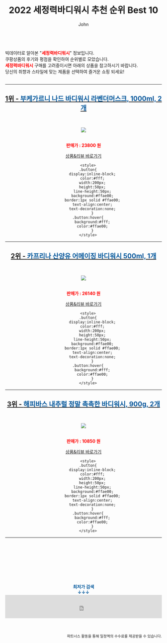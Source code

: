 ﻿---
layout: post
title:  "2022 세정력바디워시 추천 순위 Best 10"
author: John
categories: [ 화장품/미용 ]
tags: [  ]
image: https://static.coupangcdn.com/image/retail/images/1155879965224743-d36f507d-7a10-4a9a-93be-7ed110c7e385.jpg 
description: "2022 세정력바디워시 추천 순위 Best 10 관련 상품으로 가장 고객 선호도가 높은 제품입니다."
toc: true
toc_sticky: true
---

<br>
빅데이터로 알아본 "<b><font color='#ff0000'>세정력바디워시</font></b>" 정보입니다.
<br>
쿠팡상품의 후기와 평점을 확인하여 순위별로 모았습니다.
<br>
<b><font color='#ff0000'>세정력바디워시</font></b>  구매를 고려중이시면 아래의 상품을 참고하시기 바랍니다.
<br>
당신의 취향과 스타일에 맞는 제품을 선택하여 즐거운 쇼핑 되세요!
<br><br>
<hr>
<p>
    
<center><h2><a href="https://link.coupang.com/re/AFFSDP?lptag=AF7307611&pageKey=6540561327&itemId=14560305948&vendorItemId=70009889620&traceid=V0-153-fcf46d086fc36963&requestid=20221103083014464035815" target="_blank"><b>1위 - <font color='#01579B'>부케가르니 나드 바디워시 라벤더머스크, 1000ml, 2개</font></b></a></h2><br>

<a href="https://link.coupang.com/re/AFFSDP?lptag=AF7307611&pageKey=6540561327&itemId=14560305948&vendorItemId=70009889620&traceid=V0-153-fcf46d086fc36963&requestid=20221103083014464035815" target="_blank"><img src="https://static.coupangcdn.com/image/retail/images/1155879965224743-d36f507d-7a10-4a9a-93be-7ed110c7e385.jpg"></a><br><br>

<b><font color='#ff0000'>판매가 : 23800 원</font></b><br>

<a href="https://link.coupang.com/re/AFFSDP?lptag=AF7307611&pageKey=6540561327&itemId=14560305948&vendorItemId=70009889620&traceid=V0-153-fcf46d086fc36963&requestid=20221103083014464035815" target="_blank" class="button">상품&리뷰 바로가기</a><p>

        <style>
        .button{
            display:inline-block;
            color:#fff;
            width:200px;
            height:50px;
            line-height:50px;
            background:#ffae00;
            border:1px solid #ffae00;
            text-align:center;
            text-decoration:none;
            }
        .button:hover{
            background:#fff;
            color:#ffae00;
            }
        </style>

<hr>

<center><h2><a href="https://link.coupang.com/re/AFFSDP?lptag=AF7307611&pageKey=6780333015&itemId=15942443519&vendorItemId=83192720657&traceid=V0-153-b13e8088abd87f2d&requestid=20221103083014464035815" target="_blank"><b>2위 - <font color='#01579B'>카프리나 산양유 어메이징 바디워시 500ml, 1개</font></b></a></h2><br>

<a href="https://link.coupang.com/re/AFFSDP?lptag=AF7307611&pageKey=6780333015&itemId=15942443519&vendorItemId=83192720657&traceid=V0-153-b13e8088abd87f2d&requestid=20221103083014464035815" target="_blank"><img src="https://static.coupangcdn.com/image/vendor_inventory/d337/c83c76af5a0ae06c8ffbe406362f56f78cfa3c9c88d78d803fccfe286cb5.jpg"></a><br><br>

<b><font color='#ff0000'>판매가 : 26140 원</font></b><br>

<a href="https://link.coupang.com/re/AFFSDP?lptag=AF7307611&pageKey=6780333015&itemId=15942443519&vendorItemId=83192720657&traceid=V0-153-b13e8088abd87f2d&requestid=20221103083014464035815" target="_blank" class="button">상품&리뷰 바로가기</a><p>

        <style>
        .button{
            display:inline-block;
            color:#fff;
            width:200px;
            height:50px;
            line-height:50px;
            background:#ffae00;
            border:1px solid #ffae00;
            text-align:center;
            text-decoration:none;
            }
        .button:hover{
            background:#fff;
            color:#ffae00;
            }
        </style>

<hr>

<center><h2><a href="https://link.coupang.com/re/AFFSDP?lptag=AF7307611&pageKey=202876034&itemId=96584050&vendorItemId=70477128330&traceid=V0-153-5228fee6e3686fe9&requestid=20221103083014464035815" target="_blank"><b>3위 - <font color='#01579B'>해피바스 내추럴 정말 촉촉한 바디워시, 900g, 2개</font></b></a></h2><br>

<a href="https://link.coupang.com/re/AFFSDP?lptag=AF7307611&pageKey=202876034&itemId=96584050&vendorItemId=70477128330&traceid=V0-153-5228fee6e3686fe9&requestid=20221103083014464035815" target="_blank"><img src="https://static.coupangcdn.com/image/product/image/vendoritem/2016/05/02/3001060691/a815654e-5589-42c6-9f9e-04af80f1a633.jpg"></a><br><br>

<b><font color='#ff0000'>판매가 : 10850 원</font></b><br>

<a href="https://link.coupang.com/re/AFFSDP?lptag=AF7307611&pageKey=202876034&itemId=96584050&vendorItemId=70477128330&traceid=V0-153-5228fee6e3686fe9&requestid=20221103083014464035815" target="_blank" class="button">상품&리뷰 바로가기</a><p>

        <style>
        .button{
            display:inline-block;
            color:#fff;
            width:200px;
            height:50px;
            line-height:50px;
            background:#ffae00;
            border:1px solid #ffae00;
            text-align:center;
            text-decoration:none;
            }
        .button:hover{
            background:#fff;
            color:#ffae00;
            }
        </style>

<hr>

<br><br><br><br><br><br><br>
<center><b><font color='#01579B' size='medium'>최저가 검색<br>
↓↓↓</font></b></center>
<center><iframe src="https://coupa.ng/b1Tbjx" width="100%" height="75" frameborder="0" scrolling="no" referrerpolicy="unsafe-url"></iframe></center>
<br><br>
<p>
<small>
    <div align="right">파트너스 활동을 통해 일정액의 수수료를 제공받을 수 있습니다.</div>
</small>
</p>
